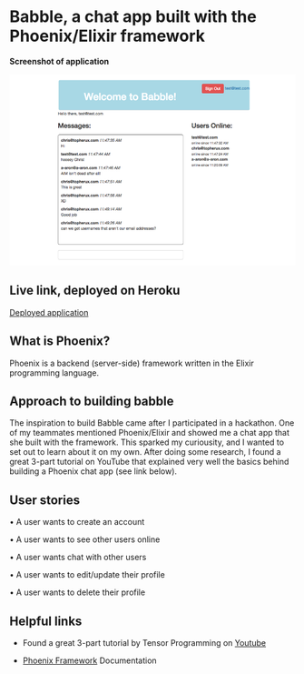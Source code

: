 # Babble, a chat app built with the Phoenix/Elixir framework

**Screenshot of application**

![screenshot of Babble chat app](assets/images/project-babble-chat.png)

## Live link, deployed on Heroku
[Deployed application](https://babble.herokuapp.com/)

## What is Phoenix?

Phoenix is a backend (server-side) framework written in the Elixir programming language.

## Approach to building babble

The inspiration to build Babble came after I participated in a hackathon. One of my teammates mentioned Phoenix/Elixir and showed me a chat app that she built with the framework. This sparked my curiousity, and I wanted to set out to learn about it on my own. After doing some research, I found a great 3-part tutorial on YouTube that explained very well the basics behind building a Phoenix chat app (see link below).

## User stories

• A user wants to create an account

• A user wants to see other users online

• A user wants chat with other users

• A user wants to edit/update their profile

• A user wants to delete their profile

## Helpful links

- Found a great 3-part tutorial by Tensor Programming on [Youtube](https://www.youtube.com/watch?v=irDC1nWKhZ8)

- [Phoenix Framework](http://phoenixframework.org/) Documentation
